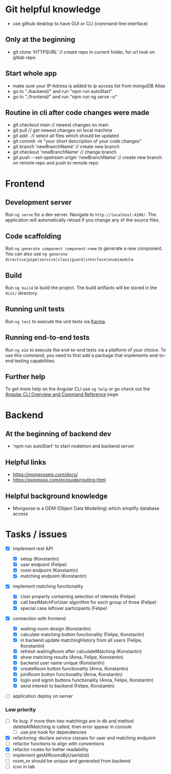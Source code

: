 # Git helpful knowledge
- use github desktop to have GUI or CLI (command-line interface)

## Only at the beginning
- git clone 'HTTPSURL' // create repo in current folder, for url look on gitlab repo

## Start whole app
- make sure your IP-Adress is added to ip access list from mongoDB Atlas
- go to "./backend/" and run "npm run autoStart"
- go to "./frontend/" and run "npm run ng serve -o"

## Routine in cli after code changes were made
- git checkout main // newest changes on main
- git pull // get newest changes on local machine
- git add . // select all files which should be updated
- git commit -m "your short description of your code changes"
- git branch 'newBranchName' // create new branch
- git checkout 'newBranchName' // change branch
- git push --set-upstream origin 'newBranchName' // create new branch on remote repo and push to remote repo

# Frontend

## Development server

Run `ng serve` for a dev server. Navigate to `http://localhost:4200/`. The application will automatically reload if you change any of the source files.

## Code scaffolding

Run `ng generate component component-name` to generate a new component. You can also use `ng generate directive|pipe|service|class|guard|interface|enum|module`.

## Build

Run `ng build` to build the project. The build artifacts will be stored in the `dist/` directory.

## Running unit tests

Run `ng test` to execute the unit tests via [Karma](https://karma-runner.github.io).

## Running end-to-end tests

Run `ng e2e` to execute the end-to-end tests via a platform of your choice. To use this command, you need to first add a package that implements end-to-end testing capabilities.

## Further help

To get more help on the Angular CLI use `ng help` or go check out the [Angular CLI Overview and Command Reference](https://angular.io/cli) page.

# Backend
## At the beginning of backend dev
- 'npm run autoStart' to start nodemon and backend server

## Helpful links
- https://mongoosejs.com/docs/
- https://expressjs.com/en/guide/routing.html

## Helpful background knowledge
- Mongoose is a ODM (Object Data Modelling) which simplify database access

# Tasks / issues
- [x] Implement rest API 
    - [x] setup (Konstantin)
    - [x] user endpoint (Felipe)
    - [x] room endpoint (Konstantin)
    - [x] matching endpoint (Konstantin)
- [x] implement matching functionality
    - [x] User property containing selection of interests (Felipe)
    - [x] call bestMatchForUser algorithm for each group of three (Felipe)
    - [x] special case leftover participants (Felipe)
- [x] connection with frontend
    - [x] waiting-room design (Konstantin)
    - [x] calculate matching button functionality (Felipe, Konstantin)
    - [x] in backend update matchingHistory from all users (Felipe, Konstantin)
    - [x] refresh waitingRoom after calculateMatching (Konstantin)
    - [x] show matching results (Anna, Felipe, Konstantin)
    - [x] backend user name unique (Konstantin)
    - [x] createRoom button functionality (Anna, Konstantin)
    - [x] joinRoom button functionality (Anna, Konstantin)
    - [x] login and signin buttons functionality (Anna, Felipe, Konstantin)
    - [x] send interest to backend (Felipe, Konstantin)
- [ ] application deploy on server


### Low priority
- [ ] fix bug: if more then two matchings are in db and method deleteAllMatching is called, then error appear in console 
    - [ ] use pre hook for dependencies
- [x] refactoring: declare service classes for user and matching endpoint
- [ ] refactor functions to align with conventions
- [x] refactor routes for better readability
- [ ] implement getAllRoomsByUserId(id)
- [ ] room_nr should be unique and generated from backend
- [ ] icon in tab
